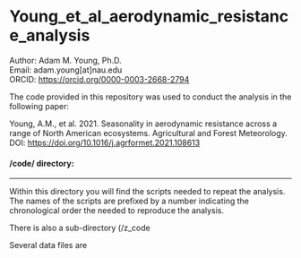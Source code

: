 # Young_et_al_aerodynamic_resistance_analysis

Author: Adam M. Young, Ph.D.  
Email: adam.young[at]nau.edu  
ORCID: https://orcid.org/0000-0003-2668-2794  

The code provided in this repository was used to conduct the analysis in the following paper:

Young, A.M., et al. 2021. Seasonality in aerodynamic resistance across a range of North American ecosystems. 
Agricultural and Forest Meteorology. DOI: https://doi.org/10.1016/j.agrformet.2021.108613

#### /code/ directory:
------------------------------
Within this directory you will find the scripts needed to repeat the analysis. The names of the scripts are 
prefixed by a number indicating the chronological order the needed to reproduce the analysis.

There is also a sub-directory (/z_code

Several data files are 
